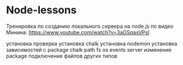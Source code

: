 # Node-lessons

Тренировка по созданию локального сервера на node.js по видео Минина: https://www.youtube.com/watch?v=3aGSqasVPsI 

установка
проверка
установка chalk
установка nodemon
установка зависимостей с package
chalk
path
fs
os
events
server
изменение package
подключение файлов других типов 
